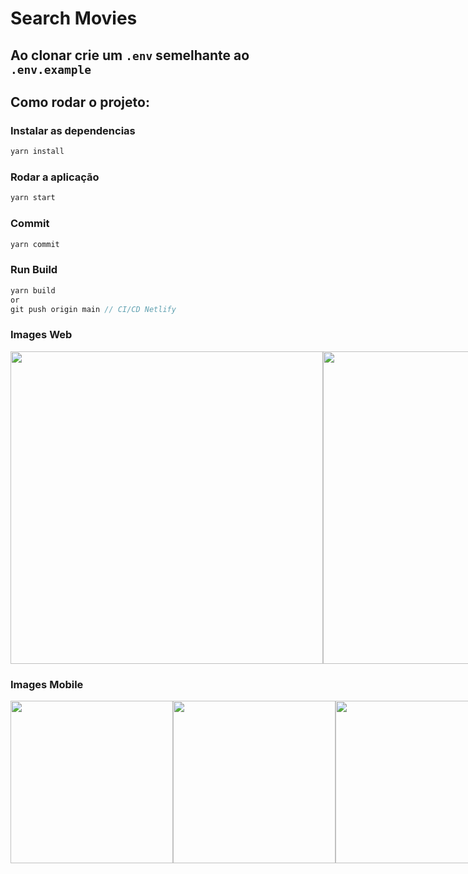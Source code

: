 # Search Movies

<!-- ##### Link de produção: https://marvel-search-heros-app.netlify.app/ -->

## Ao clonar crie um ``.env`` semelhante ao ``.env.example`` 

## Como rodar o projeto:

### Instalar as dependencias
`````js
yarn install
`````

### Rodar a aplicação
`````js
yarn start
`````

### Commit

`````js
yarn commit
`````

### Run Build

`````js
yarn build
or
git push origin main // CI/CD Netlify
`````

### Images Web

<div style="display: flex;flex-direction: row;">
  <image src="./images/image1.png" style="width: 500px">
  <image src="./images/image2.png" style="width: 500px">
  <image src="./images/image3.png" style="width: 500px">
  <image src="./images/image4.png" style="width: 500px">
</div>
    
### Images Mobile

<div style="display: flex;flex-direction: row;">
  <image src="./images/image1-mobile.png" style="width: 260px">
  <image src="./images/image2-mobile.png" style="width: 260px">
  <image src="./images/image3-mobile.png" style="width: 260px">
  <image src="./images/image4-mobile.png" style="width: 260px">
</div>
